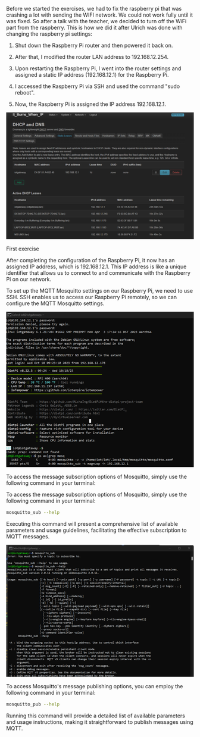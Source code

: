 Before we started the exercises, we had to fix the raspberry pi that was crashing a lot with sending the WIFI network. We could not work fully until it was fixed. So after a talk with the teacher, we decided to turn off the WiFi part from the raspberry. This is how we did it after Ulrich was done with changing the raspberry pi settings:

1. Shut down the Raspberry Pi router and then powered it back on.

2. After that, I modified the router LAN address to 192.168.12.254.

3. Upon restarting the Raspberry Pi, I went into the router settings and assigned a static IP address (192.168.12.1) for the Raspberry Pi.

4. I accessed the Raspberry Pi via SSH and used the command "sudo reboot".

5. Now, the Raspberry Pi is assigned the IP address 192.168.12.1.

![Alt text](../../pictures/activity03/raspberrypi_fix.png)

First exercise

After completing the configuration of the Raspberry Pi, it now has an assigned IP address, which is 192.168.12.1. This IP address is like a unique identifier that allows us to connect to and communicate with the Raspberry Pi on our network.

To set up the MQTT Mosquitto settings on our Raspberry Pi, we need to use SSH. SSH enables us to access our Raspberry Pi remotely, so we can configure the MQTT Mosquitto settings.


![Alt text](../../pictures/activity03/mosquitto1.png)

To access the message subscription options of Mosquitto, simply use the following command in your terminal:

To access the message subscription options of Mosquitto, simply use the following command in your terminal:

```bash
mosquitto_sub --help
```

Executing this command will present a comprehensive list of available parameters and usage guidelines, facilitating the effective subscription to MQTT messages.

![Alt text](../../pictures/activity03/mosquitto2.png)

To access Mosquitto's message publishing options, you can employ the following command in your terminal:

```bash
mosquitto_pub --help
```

Running this command will provide a detailed list of available parameters and usage instructions, making it straightforward to publish messages using MQTT.

